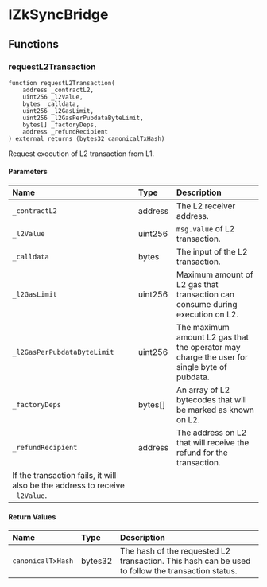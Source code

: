 # IZkSyncBridge

## Functions

### requestL2Transaction

```solidity
function requestL2Transaction(
    address _contractL2,
    uint256 _l2Value,
    bytes _calldata,
    uint256 _l2GasLimit,
    uint256 _l2GasPerPubdataByteLimit,
    bytes[] _factoryDeps,
    address _refundRecipient
) external returns (bytes32 canonicalTxHash)
```

Request execution of L2 transaction from L1.

#### Parameters

| Name | Type | Description |
| :--- | :--- | :---------- |
| `_contractL2` | address | The L2 receiver address. |
| `_l2Value` | uint256 | `msg.value` of L2 transaction. |
| `_calldata` | bytes | The input of the L2 transaction. |
| `_l2GasLimit` | uint256 | Maximum amount of L2 gas that transaction can consume during execution on L2. |
| `_l2GasPerPubdataByteLimit` | uint256 | The maximum amount L2 gas that the operator may charge the user for single byte of pubdata. |
| `_factoryDeps` | bytes[] | An array of L2 bytecodes that will be marked as known on L2. |
| `_refundRecipient` | address | The address on L2 that will receive the refund for the transaction.
If the transaction fails, it will also be the address to receive `_l2Value`. |

#### Return Values

| Name | Type | Description |
| :--- | :--- | :---------- |
| `canonicalTxHash` | bytes32 | The hash of the requested L2 transaction. This hash can be used to follow the transaction status. |

